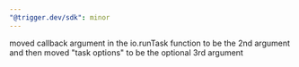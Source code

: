 ```yaml
---
"@trigger.dev/sdk": minor
---
```


moved callback argument in the io.runTask function to be the 2nd argument and then moved "task options" to be the optional 3rd argument
